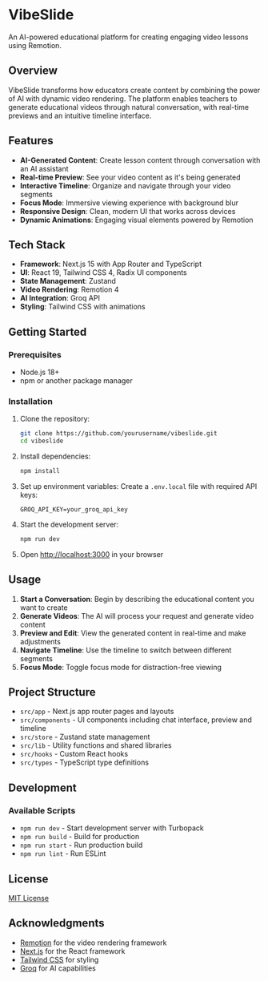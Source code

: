 # VibeSlide

An AI-powered educational platform for creating engaging video lessons using Remotion.

## Overview

VibeSlide transforms how educators create content by combining the power of AI with dynamic video rendering. The platform enables teachers to generate educational videos through natural conversation, with real-time previews and an intuitive timeline interface.

## Features

- **AI-Generated Content**: Create lesson content through conversation with an AI assistant
- **Real-time Preview**: See your video content as it's being generated
- **Interactive Timeline**: Organize and navigate through your video segments
- **Focus Mode**: Immersive viewing experience with background blur
- **Responsive Design**: Clean, modern UI that works across devices
- **Dynamic Animations**: Engaging visual elements powered by Remotion

## Tech Stack

- **Framework**: Next.js 15 with App Router and TypeScript
- **UI**: React 19, Tailwind CSS 4, Radix UI components
- **State Management**: Zustand
- **Video Rendering**: Remotion 4
- **AI Integration**: Groq API
- **Styling**: Tailwind CSS with animations

## Getting Started

### Prerequisites

- Node.js 18+ 
- npm or another package manager

### Installation

1. Clone the repository:
   ```bash
   git clone https://github.com/yourusername/vibeslide.git
   cd vibeslide
   ```

2. Install dependencies:
   ```bash
   npm install
   ```

3. Set up environment variables:
   Create a `.env.local` file with required API keys:
   ```
   GROQ_API_KEY=your_groq_api_key
   ```

4. Start the development server:
   ```bash
   npm run dev
   ```

5. Open [http://localhost:3000](http://localhost:3000) in your browser

## Usage

1. **Start a Conversation**: Begin by describing the educational content you want to create
2. **Generate Videos**: The AI will process your request and generate video content
3. **Preview and Edit**: View the generated content in real-time and make adjustments
4. **Navigate Timeline**: Use the timeline to switch between different segments
5. **Focus Mode**: Toggle focus mode for distraction-free viewing

## Project Structure

- `src/app` - Next.js app router pages and layouts
- `src/components` - UI components including chat interface, preview and timeline
- `src/store` - Zustand state management
- `src/lib` - Utility functions and shared libraries
- `src/hooks` - Custom React hooks
- `src/types` - TypeScript type definitions

## Development

### Available Scripts

- `npm run dev` - Start development server with Turbopack
- `npm run build` - Build for production
- `npm run start` - Run production build
- `npm run lint` - Run ESLint

## License

[MIT License](LICENSE)

## Acknowledgments

- [Remotion](https://www.remotion.dev/) for the video rendering framework
- [Next.js](https://nextjs.org/) for the React framework
- [Tailwind CSS](https://tailwindcss.com/) for styling
- [Groq](https://groq.com/) for AI capabilities
